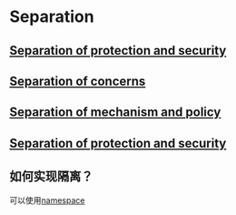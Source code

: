 

# Separation 

## [Separation of protection and security](https://en.wikipedia.org/wiki/Separation_of_protection_and_security)

## [Separation of concerns](https://en.wikipedia.org/wiki/Separation_of_concerns)

## [Separation of mechanism and policy](https://en.wikipedia.org/wiki/Separation_of_mechanism_and_policy)

## [Separation of protection and security](https://en.wikipedia.org/wiki/Separation_of_protection_and_security)



## 如何实现隔离？

可以使用[namespace](https://en.wikipedia.org/wiki/Namespace)

